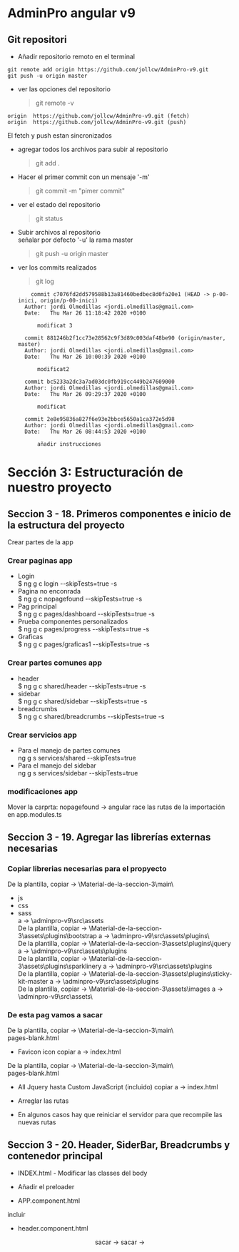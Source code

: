 # AdminPro angular v9
## Git repositori
- Añadir repositorio remoto en el terminal  
```
git remote add origin https://github.com/jollcw/AdminPro-v9.git  
git push -u origin master  
```
- ver las opciones del repositorio
  >git remote -v  
```
origin  https://github.com/jollcw/AdminPro-v9.git (fetch)  
origin  https://github.com/jollcw/AdminPro-v9.git (push)
```
El fetch y push estan sincronizados  

- agregar todos los archivos para subir al repositorio
  > git add .  

- Hacer el primer commit con un mensaje '-m'
  > git commit -m "pimer commit"

- ver el estado del repositorio
  > git status
- Subir archivos al repositorio  
señalar por defecto '-u' la rama master
  > git push -u origin master
- ver los commits realizados
  > git log  
  ```
      commit c7076fd2dd579588b13a81460bedbec8d0fa20e1 (HEAD -> p-00-inici, origin/p-00-inici)
    Author: jordi Olmedillas <jordi.olmedillas@gmail.com>
    Date:   Thu Mar 26 11:18:42 2020 +0100

        modificat 3

    commit 881246b2f1cc73e28562c9f3d89c003daf48be90 (origin/master, master)
    Author: jordi Olmedillas <jordi.olmedillas@gmail.com>
    Date:   Thu Mar 26 10:00:39 2020 +0100

        modificat2

    commit bc5233a2dc3a7ad03dc0fb919cc449b247609000
    Author: jordi Olmedillas <jordi.olmedillas@gmail.com>
    Date:   Thu Mar 26 09:29:37 2020 +0100

        modificat

    commit 2e8e95836a827f6e93e2bbce5650a1ca372e5d98
    Author: jordi Olmedillas <jordi.olmedillas@gmail.com>
    Date:   Thu Mar 26 08:44:53 2020 +0100

        añadir instrucciones
  ```
# Sección 3: Estructuración de nuestro proyecto
## Seccion 3 - 18. Primeros componentes e inicio de la estructura del proyecto  
Crear partes de la app
### Crear paginas app
- Login  
$ ng g c login --skipTests=true -s
- Pagina no enconrada  
$ ng g c nopagefound --skipTests=true -s  
- Pag principal  
$ ng g c pages/dashboard --skipTests=true -s
- Prueba componentes personalizados  
$ ng g c pages/progress --skipTests=true -s
- Graficas  
$ ng g c pages/graficas1 --skipTests=true -s
### Crear partes comunes app
- header  
$ ng g c shared/header --skipTests=true -s
- sidebar  
$ ng g c shared/sidebar --skipTests=true -s
- breadcrumbs  
$ ng g c shared/breadcrumbs --skipTests=true -s
### Crear servicios app
- Para el manejo de partes comunes  
 ng g s services/shared --skipTests=true
- Para el manejo del sidebar  
 ng g s services/sidebar --skipTests=true 

### modificaciones app
Mover la carprta: nopagefound -> angular race las rutas de la importación en app.modules.ts
## Seccion 3 - 19. Agregar las librerías externas necesarias
### Copiar librerias necesarias para el propyecto
De la plantilla, copiar -> \Material-de-la-seccion-3\main\  
- js
- css
- sass  
a -> \adminpro-v9\src\assets\
De la plantilla, copiar ->  \Material-de-la-seccion-3\assets\plugins\bootstrap
a -> \adminpro-v9\src\assets\plugins\  
De la plantilla, copiar ->  \Material-de-la-seccion-3\assets\plugins\jquery
a -> \adminpro-v9\src\assets\plugins\
De la plantilla, copiar ->  \Material-de-la-seccion-3\assets\plugins\sparklinery
a -> \adminpro-v9\src\assets\plugins\
De la plantilla, copiar ->  \Material-de-la-seccion-3\assets\plugins\sticky-kit-master
a -> \adminpro-v9\src\assets\plugins\
De la plantilla, copiar ->  \Material-de-la-seccion-3\assets\images
a -> \adminpro-v9\src\assets\

### De esta pag vamos a sacar 
De la plantilla, copiar -> \Material-de-la-seccion-3\main\  
pages-blank.html
- Favicon icon
copiar a -> index.html  

De la plantilla, copiar -> \Material-de-la-seccion-3\main\  
pages-blank.html
- All Jquery hasta Custom JavaScript (incluido)
copiar a -> index.html

- Arreglar las rutas
- En algunos casos hay que reiniciar el servidor para que recompile las nuevas rutas
## Seccion 3 - 20. Header, SiderBar, Breadcrumbs y contenedor principal
- INDEX.html - Modificar las classes del body
<body class="fix-header card-no-border fix-sidebar">

- Añadir el preloader
<!-- Preloader - style you can find in spinners.css -->

- APP.component.html
<div id="main-wrapper">
incluir <app-header></app-header>

- header.component.html
<header class="topbar">

sacar -> <!-- Comment -->
sacar -> <!-- mega menu -->
